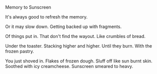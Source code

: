 Memory to Sunscreen

It's always good to refresh the memory.

Or it may slow down.
Getting backed up with fragments.


Of things put in.
That don't find the wayout.
Like crumbles of bread.



Under the toaster.
Stacking higher and higher.
Until they burn.
With the frozen pastry.




You just shoved in.
Flakes of frozen dough.
Sluff off like sun burnt skin.
Soothed with icy creamcheese.
Sunscreen smeared to heavy.
